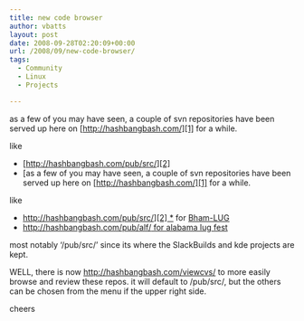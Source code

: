 ```yaml
---
title: new code browser
author: vbatts
layout: post
date: 2008-09-28T02:20:09+00:00
url: /2008/09/new-code-browser/
tags:
  - Community
  - Linux
  - Projects

---
```

as a few of you may have seen, a couple of svn repositories have been served up here on [http://hashbangbash.com/][1] for a while.
  
like 

  * [http://hashbangbash.com/pub/src/][2] 
  * [as a few of you may have seen, a couple of svn repositories have been served up here on [http://hashbangbash.com/][1] for a while.
  
like 

  * [http://hashbangbash.com/pub/src/][2] 
  *][3] for [Bham-LUG][4] 
  * [http://hashbangbash.com/pub/alf/ for alabama lug fest][5] 

most notably &#8216;/pub/src/&#8217; since its where the SlackBuilds and kde projects are kept.

WELL, there is now <http://hashbangbash.com/viewcvs/> to more easily browse and review these repos. it will default to /pub/src/, but the others can be chosen from the menu if the upper right side.

cheers

 [1]: http://hashbangbash.com/ "http://hashbangbash.com/"
 [2]: http://hashbangbash.com/pub/src/ "http://hashbangbash.com/"
 [3]: http://hashbangbash.com/pub/balulivecd "http://hashbangbash.com/"
 [4]: http://bham-lug.org/
 [5]: http://hashbangbash.com/pub/alf/ "http://hashbangbash.com/"